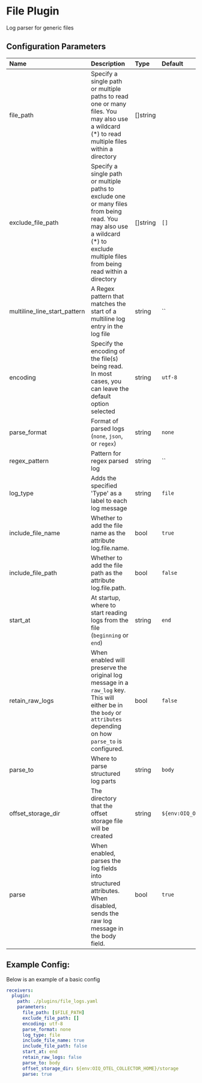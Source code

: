 # File Plugin

Log parser for generic files

## Configuration Parameters

| Name | Description | Type | Default | Required | Values |
|:-- |:-- |:-- |:-- |:-- |:-- |
| file_path | Specify a single path or multiple paths to read one or many files. You may also use a wildcard (*) to read multiple files within a directory | []string |  | true |  |
| exclude_file_path | Specify a single path or multiple paths to exclude one or many files from being read. You may also use a wildcard (*) to exclude multiple files from being read within a directory | []string | `[]` | false |  |
| multiline_line_start_pattern | A Regex pattern that matches the start of a multiline log entry in the log file | string | `` | false |  |
| encoding | Specify the encoding of the file(s) being read. In most cases, you can leave the default option selected | string | `utf-8` | false | `nop`, `utf-8`, `utf-16le`, `utf-16be`, `ascii`, `big5` |
| parse_format | Format of parsed logs (`none`, `json`, or `regex`) | string | `none` | false | `none`, `json`, `regex` |
| regex_pattern | Pattern for regex parsed log | string | `` | false |  |
| log_type | Adds the specified 'Type' as a label to each log message | string | `file` | false |  |
| include_file_name | Whether to add the file name as the attribute log.file.name. | bool | `true` | false |  |
| include_file_path | Whether to add the file path as the attribute log.file.path. | bool | `false` | false |  |
| start_at | At startup, where to start reading logs from the file (`beginning` or `end`) | string | `end` | false | `beginning`, `end` |
| retain_raw_logs | When enabled will preserve the original log message in a `raw_log` key. This will either be in the `body` or `attributes` depending on how `parse_to` is configured. | bool | `false` | false |  |
| parse_to | Where to parse structured log parts | string | `body` | false | `body`, `attributes` |
| offset_storage_dir | The directory that the offset storage file will be created | string | `${env:OIQ_OTEL_COLLECTOR_HOME}/storage` | false |  |
| parse | When enabled, parses the log fields into structured attributes. When disabled, sends the raw log message in the body field. | bool | `true` | false |  |

## Example Config:

Below is an example of a basic config

```yaml
receivers:
  plugin:
    path: ./plugins/file_logs.yaml
    parameters:
      file_path: [$FILE_PATH]
      exclude_file_path: []
      encoding: utf-8
      parse_format: none
      log_type: file
      include_file_name: true
      include_file_path: false
      start_at: end
      retain_raw_logs: false
      parse_to: body
      offset_storage_dir: ${env:OIQ_OTEL_COLLECTOR_HOME}/storage
      parse: true
```
